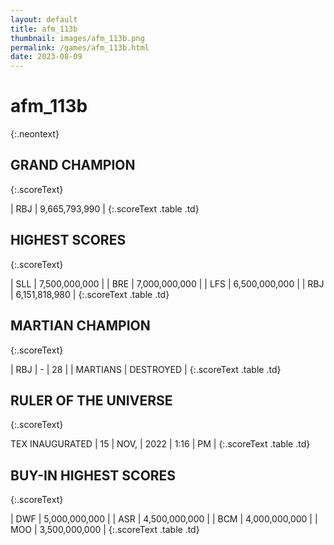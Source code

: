 ```yaml
---
layout: default
title: afm_113b
thumbnail: images/afm_113b.png
permalink: /games/afm_113b.html
date: 2023-08-09
---
```


# afm_113b 
{:.neontext}

## GRAND CHAMPION
{:.scoreText}

| RBJ | 9,665,793,990 | 
{:.scoreText .table .td}

## HIGHEST SCORES
{:.scoreText}

| SLL | 7,500,000,000 | 
| BRE | 7,000,000,000 | 
| LFS | 6,500,000,000 | 
| RBJ | 6,151,818,980 | 
{:.scoreText .table .td}

## MARTIAN CHAMPION
{:.scoreText}

| RBJ | - | 28 | 
| MARTIANS | DESTROYED | 
{:.scoreText .table .td}

## RULER OF THE UNIVERSE
{:.scoreText}

TEX
INAUGURATED
| 15 | NOV, | 2022 | 1:16 | PM | 
{:.scoreText .table .td}

## BUY-IN HIGHEST SCORES
{:.scoreText}

| DWF | 5,000,000,000 | 
| ASR | 4,500,000,000 | 
| BCM | 4,000,000,000 | 
| MOO | 3,500,000,000 | 
{:.scoreText .table .td}
